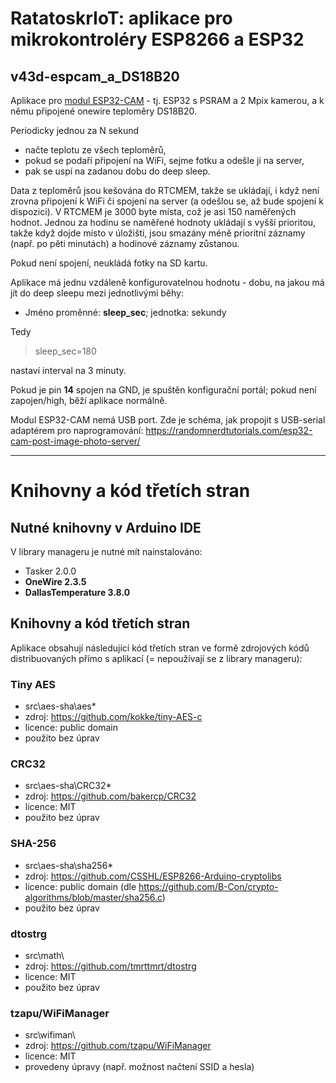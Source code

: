 # RatatoskrIoT: aplikace pro mikrokontroléry ESP8266 a ESP32

## **v43d-espcam_a_DS18B20**
Aplikace pro [modul ESP32-CAM](https://www.banggood.com/ESP32-CAM-WiFi-+-bluetooth-Camera-Module-Development-Board-ESP32-With-Camera-Module-OV2640-IPEX-2_4G-SMA-Anten-p-1549751.html?p=FY1402881924201411VQ&zf=881924) - tj. ESP32 s PSRAM a 2 Mpix kamerou, a k němu připojené onewire teploměry DS18B20.

Periodicky jednou za N sekund
- načte teplotu ze všech teploměrů,
- pokud se podaří připojení na WiFi, sejme fotku a odešle ji na server,
- pak se uspí na zadanou dobu do deep sleep.

Data z teploměrů jsou kešována do RTCMEM, takže se ukládají, i když není zrovna připojení k WiFi či spojení na server (a odešlou se, až bude spojení k dispozici). V RTCMEM je 3000 byte místa, což je asi 150 naměřených hodnot. Jednou za hodinu se naměřené hodnoty ukládají s vyšší prioritou, takže když dojde místo v úložišti, jsou smazány méně prioritní záznamy (např. po pěti minutách) a hodinové záznamy zůstanou.

Pokud není spojení, neukládá fotky na SD kartu.

Aplikace má jednu vzdáleně konfigurovatelnou hodnotu - dobu, na jakou má jít do deep sleepu mezi jednotlivými běhy:
- Jméno proměnné: **sleep_sec**; jednotka: sekundy

Tedy
>  sleep_sec=180

nastaví interval na 3 minuty.


Pokud je pin **14** spojen na GND, je spuštěn konfigurační portál; pokud není zapojen/high, běží aplikace normálně.

Modul ESP32-CAM nemá USB port. Zde je schéma, jak propojit s USB-serial adaptérem pro naprogramování: https://randomnerdtutorials.com/esp32-cam-post-image-photo-server/


---

# Knihovny a kód třetích stran

## Nutné knihovny v Arduino IDE
V library manageru je nutné mít nainstalováno:
- Tasker 2.0.0
- **OneWire 2.3.5**
- **DallasTemperature  3.8.0**

## Knihovny a kód třetích stran 

Aplikace obsahují následující kód třetích stran ve formě zdrojových kódů distribuovaných přímo s aplikací (= nepoužívají se z library manageru):

### Tiny AES
- src\aes-sha\aes*
- zdroj: https://github.com/kokke/tiny-AES-c
- licence: public domain
- použito bez úprav

### CRC32
- src\aes-sha\CRC32*
- zdroj: https://github.com/bakercp/CRC32
- licence: MIT
- použito bez úprav

### SHA-256
- src\aes-sha\sha256*
- zdroj: https://github.com/CSSHL/ESP8266-Arduino-cryptolibs
- licence: public domain (dle https://github.com/B-Con/crypto-algorithms/blob/master/sha256.c)
- použito bez úprav

### dtostrg
- src\math\
- zdroj: https://github.com/tmrttmrt/dtostrg
- licence: MIT
- použito bez úprav

### tzapu/WiFiManager
- src\wifiman\
- zdroj: https://github.com/tzapu/WiFiManager
- licence: MIT
- provedeny úpravy (např. možnost načtení SSID a hesla)

